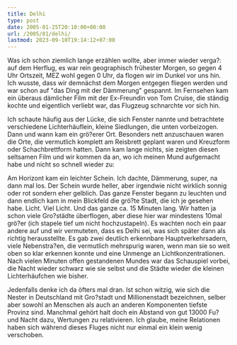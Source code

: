 ```yaml
---
title: Delhi
type: post
date: 2005-01-25T20:10:00+00:00
url: /2005/01/delhi/
lastmod: 2023-09-10T19:14:12+07:00
---
```

Was ich schon ziemlich lange erzählen wollte, aber immer wieder verga?: auf dem Herflug, es war rein geographisch frühester Morgen, so gegen 4 Uhr Ortszeit, MEZ wohl gegen 0 Uhr, da flogen wir im Dunkel vor uns hin. Ich wusste, dass wir demnächst dem Morgen entgegen fliegen werden und war schon auf "das Ding mit der Dämmerung" gespannt. Im Fernsehen kam ein überaus dämlicher Film mit der Ex-Freundin von Tom Cruise, die ständig kochte und eigentlich verliebt war, das Flugzeug schnarchte vor sich hin.

Ich schaute häufig aus der Lücke, die sich Fenster nannte und betrachtete verschiedene Lichterhäuflein, kleine Siedlungen, die unten vorbeizogen. Dann und wann kam ein grö?erer Ort. Besonders nett anzuschauen waren die Orte, die vermutlich komplett am Reisbrett geplant waren und Kreuzform oder Schachbrettform hatten. Dann kam lange nichts, sie zeigten diesen seltsamen Film und wir kommen da an, wo ich meinen Mund aufgemacht habe und nicht so schnell wieder zu:

Am Horizont kam ein leichter Schein. Ich dachte, Dämmerung, super, na dann mal los. Der Schein wurde heller, aber irgendwie nicht wirklich sonnig oder rot sondern eher gelblich. Das ganze Fenster begann zu leuchten und dann endlich kam in mein Blickfeld die grö?te Stadt, die ich je gesehen habe. Licht. Viel Licht. Und das ganze ca. 15 Minuten lang. Wir hatten ja schon viele Gro?städte überflogen, aber diese hier war mindestens 10mal grö?er (ich stapele tief um nicht hochzustapeln). Es wachten noch ein paar andere auf und wir vermuteten, dass es Delhi sei, was sich später dann als richtig herausstellte. Es gab zwei deutlich erkennbare Hauptverkehrsadern, viele Nebenstra?en, die vermutlich mehrspurig waren, wenn man sie so weit oben so klar erkennen konnte und eine Unmenge an Lichtkonzentrationen. Nach vielen Minuten offen gestandenen Mundes war das Schauspiel vorbei, die Nacht wieder schwarz wie sie selbst und die Städte wieder die kleinen Lichterhäufchen wie bisher.

Jedenfalls denke ich da öfters mal dran. Ist schon witzig, wie sich die Nester in Deutschland mit Gro?stadt und Millionenstadt bezeichnen, selber aber sowohl an Menschen als auch an anderen Komponenten tiefste Provinz sind. Manchmal gehört halt doch ein Abstand von gut 13000 Fu? und Nacht dazu, Wertungen zu relativieren. Ich glaube, meine Relationen haben sich während dieses Fluges nicht nur einmal ein klein wenig verschoben.
